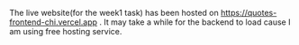 The live website(for the week1 task) has been hosted on https://quotes-frontend-chi.vercel.app . It may take a while for the backend to load cause I am using free hosting service.